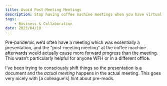 ```yaml
---
title: Avoid Post-Meeting Meetings
description: Stop having coffee machine meetings when you have virtual meetings.
tags:
    - Business & Collaboration
date: 2023/04/10
---
```


Pre-pandemic we’d often have a meeting which was essentially a presentation, and
the “post-meeting meeting” at the coffee machine afterwards would actually cause
more forward progress than the meeting. This wasn’t particularly helpful for
anyone WFH or in a different office.

I’ve been trying to consciously shift things so the presentation is a document
and the _actual meeting_ happens in the actual meeting. This goes very nicely
with \[a colleague's] hint about pre-reads.
